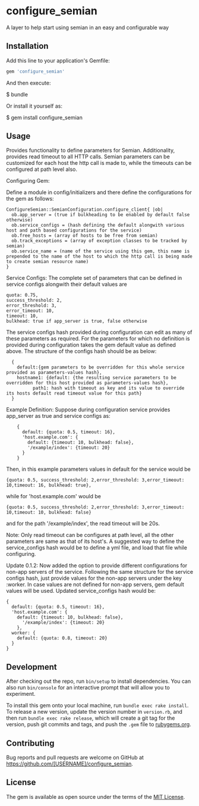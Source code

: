 # configure_semian
A layer to help start using semian in an easy and configurable way

## Installation

Add this line to your application's Gemfile:

```ruby
gem 'configure_semian'
```

And then execute:

  $ bundle

Or install it yourself as:

  $ gem install configure_semian

## Usage

Provides functionality to define parameters for Semian. Additionality, provides read timeout to all HTTP calls.
Semian parameters can be customized for each host the http call is made to, while the timeouts can be configured at path level also.

Configuring Gem:

Define a module in config/initializers and there define the configurations for the gem as follows:

    ConfigureSemian::SemianConfiguration.configure_client{ |ob|
      ob.app_server = (true if bulkheading to be enabled by default false otherwise)
      ob.service_configs = (hash defining the default alongwith various host and path based configurations for the service)
      ob.free_hosts = (array of hosts to be free from semian)
      ob.track_exceptions = (array of exception classes to be tracked by semian)
      ob.service_name = (name of the service using this gem, this name is prepended to the name of the host to which the http call is being made to create semian resource name)
    }

Service Configs:
  The complete set of parameters that can be defined in service configs alongwith their default values are

    quota: 0.75,
    success_threshold: 2,
    error_threshold: 3,
    error_timeout: 10,
    timeout: 10,
    bulkhead: true if app_server is true, false otherwise

The service configs hash provided during configuration can edit as many of these parameters as required. For the parameters for which no definition is provided during configuration takes the gem default value as defined above.
    The structure of the configs hash should be as below:

      {
        default:{gem parameters to be overridden for this whole service provided as parameters-values hash},
        hostname1: {default: {the resulting service parameters to be overridden for this host provided as parameters-values hash},
              path1: hash with timeout as key and its value to override its hosts default read timeout value for this path}
      }
Example Definition:
       Suppose during configuration service provides app_server as true and service configs as:

        {
          default: {quota: 0.5, timeout: 16},
          'host.example.com': {
            default: {timeout: 10, bulkhead: false},
            '/example/index': {timeout: 20}
          }
        }

Then, in this example parameters values in default for the service would be

    {quota: 0.5, success_threshold: 2,error_threshold: 3,error_timeout: 10,timeout: 16, bulkhead: true},
while for 'host.example.com' would be

    {quota: 0.5, success_threshold: 2,error_threshold: 3,error_timeout: 10,timeout: 10, bulkhead: false}
and for the path '/example/index', the read timeout will be 20s.

Note: Only read timeout can be configures at path level, all the other parameters are same as that of its host's.
A suggested way to define the service_configs hash would be to define a yml file, and load that file while configuring.

Update 0.1.2:
  Now added the option to provide different configurations for non-app servers of the service. Following the same structure for the service configs hash, just provide values for the non-app servers under the key :worker. In case values are not defined for non-app servers, gem default values will be used.
  Updated service_configs hash would be:

    {
      default: {quota: 0.5, timeout: 16},
      'host.example.com': {
        default: {timeout: 10, bulkhead: false},
          '/example/index': {timeout: 20}
        },
      worker: {
        default: {quota: 0.8, timeout: 20}
      }
    }

## Development

After checking out the repo, run `bin/setup` to install dependencies. You can also run `bin/console` for an interactive prompt that will allow you to experiment.

To install this gem onto your local machine, run `bundle exec rake install`. To release a new version, update the version number in `version.rb`, and then run `bundle exec rake release`, which will create a git tag for the version, push git commits and tags, and push the `.gem` file to [rubygems.org](https://rubygems.org).

## Contributing

Bug reports and pull requests are welcome on GitHub at https://github.com/[USERNAME]/configure_semian.

## License

The gem is available as open source under the terms of the [MIT License](https://opensource.org/licenses/MIT).
